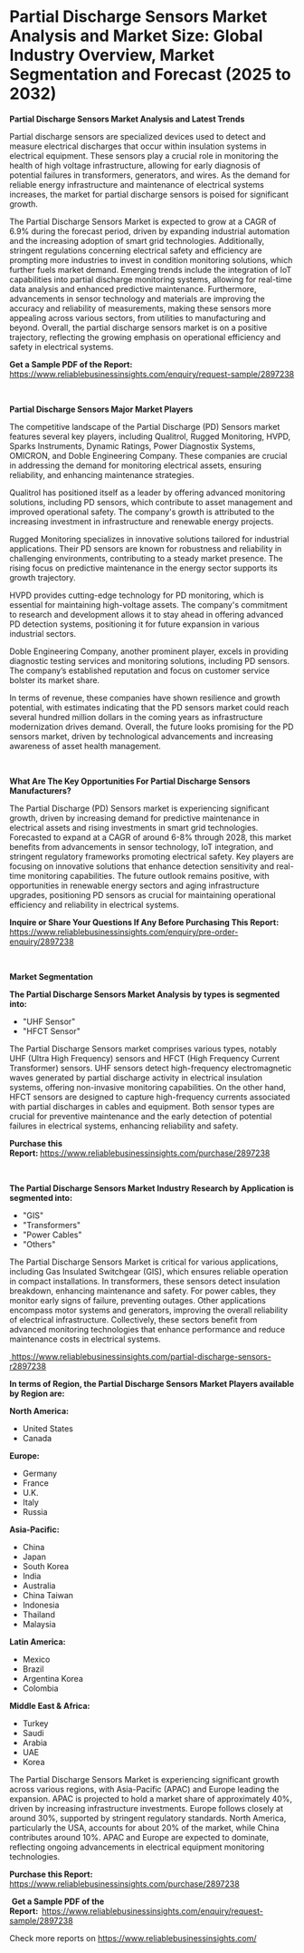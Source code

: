 <p><h1>Partial Discharge Sensors Market Analysis and Market Size: Global Industry Overview, Market Segmentation and Forecast (2025 to 2032)</h1></p><p><strong>Partial Discharge Sensors Market Analysis and Latest Trends</strong></p>
<p><p>Partial discharge sensors are specialized devices used to detect and measure electrical discharges that occur within insulation systems in electrical equipment. These sensors play a crucial role in monitoring the health of high voltage infrastructure, allowing for early diagnosis of potential failures in transformers, generators, and wires. As the demand for reliable energy infrastructure and maintenance of electrical systems increases, the market for partial discharge sensors is poised for significant growth.</p><p>The Partial Discharge Sensors Market is expected to grow at a CAGR of 6.9% during the forecast period, driven by expanding industrial automation and the increasing adoption of smart grid technologies. Additionally, stringent regulations concerning electrical safety and efficiency are prompting more industries to invest in condition monitoring solutions, which further fuels market demand. Emerging trends include the integration of IoT capabilities into partial discharge monitoring systems, allowing for real-time data analysis and enhanced predictive maintenance. Furthermore, advancements in sensor technology and materials are improving the accuracy and reliability of measurements, making these sensors more appealing across various sectors, from utilities to manufacturing and beyond. Overall, the partial discharge sensors market is on a positive trajectory, reflecting the growing emphasis on operational efficiency and safety in electrical systems.</p></p>
<p><strong>Get a Sample PDF of the Report:&nbsp;</strong> <a href="https://www.reliablebusinessinsights.com/enquiry/request-sample/2897238?utm_campaign=3283&utm_medium=2&utm_source=Github&utm_content=ia&utm_term=15032025&utm_id=partial-discharge-sensors">https://www.reliablebusinessinsights.com/enquiry/request-sample/2897238</a></p>
<p>&nbsp;</p>
<p><strong>Partial Discharge Sensors Major Market Players</strong></p>
<p><p>The competitive landscape of the Partial Discharge (PD) Sensors market features several key players, including Qualitrol, Rugged Monitoring, HVPD, Sparks Instruments, Dynamic Ratings, Power Diagnostix Systems, OMICRON, and Doble Engineering Company. These companies are crucial in addressing the demand for monitoring electrical assets, ensuring reliability, and enhancing maintenance strategies.</p><p>Qualitrol has positioned itself as a leader by offering advanced monitoring solutions, including PD sensors, which contribute to asset management and improved operational safety. The company's growth is attributed to the increasing investment in infrastructure and renewable energy projects.</p><p>Rugged Monitoring specializes in innovative solutions tailored for industrial applications. Their PD sensors are known for robustness and reliability in challenging environments, contributing to a steady market presence. The rising focus on predictive maintenance in the energy sector supports its growth trajectory.</p><p>HVPD provides cutting-edge technology for PD monitoring, which is essential for maintaining high-voltage assets. The company's commitment to research and development allows it to stay ahead in offering advanced PD detection systems, positioning it for future expansion in various industrial sectors.</p><p>Doble Engineering Company, another prominent player, excels in providing diagnostic testing services and monitoring solutions, including PD sensors. The company’s established reputation and focus on customer service bolster its market share.</p><p>In terms of revenue, these companies have shown resilience and growth potential, with estimates indicating that the PD sensors market could reach several hundred million dollars in the coming years as infrastructure modernization drives demand. Overall, the future looks promising for the PD sensors market, driven by technological advancements and increasing awareness of asset health management.</p></p>
<p>&nbsp;</p>
<p><strong>What Are The Key Opportunities For Partial Discharge Sensors Manufacturers?</strong></p>
<p><p>The Partial Discharge (PD) Sensors market is experiencing significant growth, driven by increasing demand for predictive maintenance in electrical assets and rising investments in smart grid technologies. Forecasted to expand at a CAGR of around 6-8% through 2028, this market benefits from advancements in sensor technology, IoT integration, and stringent regulatory frameworks promoting electrical safety. Key players are focusing on innovative solutions that enhance detection sensitivity and real-time monitoring capabilities. The future outlook remains positive, with opportunities in renewable energy sectors and aging infrastructure upgrades, positioning PD sensors as crucial for maintaining operational efficiency and reliability in electrical systems.</p></p>
<p><strong>Inquire or Share Your Questions If Any Before Purchasing This Report:</strong> <a href="https://www.reliablebusinessinsights.com/enquiry/pre-order-enquiry/2897238?utm_campaign=3283&utm_medium=2&utm_source=Github&utm_content=ia&utm_term=15032025&utm_id=partial-discharge-sensors">https://www.reliablebusinessinsights.com/enquiry/pre-order-enquiry/2897238</a></p>
<p>&nbsp;</p>
<p><strong>Market Segmentation</strong></p>
<p><strong>The Partial Discharge Sensors Market Analysis by types is segmented into:</strong></p>
<p><ul><li>"UHF Sensor"</li><li>"HFCT Sensor"</li></ul></p>
<p><p>The Partial Discharge Sensors market comprises various types, notably UHF (Ultra High Frequency) sensors and HFCT (High Frequency Current Transformer) sensors. UHF sensors detect high-frequency electromagnetic waves generated by partial discharge activity in electrical insulation systems, offering non-invasive monitoring capabilities. On the other hand, HFCT sensors are designed to capture high-frequency currents associated with partial discharges in cables and equipment. Both sensor types are crucial for preventive maintenance and the early detection of potential failures in electrical systems, enhancing reliability and safety.</p></p>
<p><strong>Purchase this Report:&nbsp;</strong><a href="https://www.reliablebusinessinsights.com/purchase/2897238?utm_campaign=3283&utm_medium=2&utm_source=Github&utm_content=ia&utm_term=15032025&utm_id=partial-discharge-sensors">https://www.reliablebusinessinsights.com/purchase/2897238</a></p>
<p>&nbsp;</p>
<p><strong>The Partial Discharge Sensors Market Industry Research by Application is segmented into:</strong></p>
<p><ul><li>"GIS"</li><li>"Transformers"</li><li>"Power Cables"</li><li>"Others"</li></ul></p>
<p><p>The Partial Discharge Sensors Market is critical for various applications, including Gas Insulated Switchgear (GIS), which ensures reliable operation in compact installations. In transformers, these sensors detect insulation breakdown, enhancing maintenance and safety. For power cables, they monitor early signs of failure, preventing outages. Other applications encompass motor systems and generators, improving the overall reliability of electrical infrastructure. Collectively, these sectors benefit from advanced monitoring technologies that enhance performance and reduce maintenance costs in electrical systems.</p></p>
<p><a href="https://www.reliablebusinessinsights.com/partial-discharge-sensors-r2897238?utm_campaign=3283&utm_medium=2&utm_source=Github&utm_content=ia&utm_term=15032025&utm_id=partial-discharge-sensors">&nbsp;https://www.reliablebusinessinsights.com/partial-discharge-sensors-r2897238</a></p>
<p><strong>In terms of Region, the Partial Discharge Sensors Market Players available by Region are:</strong></p>
<p>
    <p> <strong> North America: </strong>
        <ul>
            <li>United States</li>
            <li>Canada</li>
        </ul>
        </p> 
    <p> <strong> Europe: </strong>
        <ul>
            <li>Germany</li>
            <li>France</li>
            <li>U.K.</li>
            <li>Italy</li>
            <li>Russia</li>
        </ul>
        </p> 
    <p> <strong> Asia-Pacific: </strong>
        <ul>
            <li>China</li>
            <li>Japan</li>
            <li>South Korea</li>
            <li>India</li>
            <li>Australia</li>
            <li>China Taiwan</li>
            <li>Indonesia</li>
            <li>Thailand</li>
            <li>Malaysia</li>
        </ul>
        </p> 
    <p> <strong> Latin America: </strong>
        <ul>
            <li>Mexico</li>
            <li>Brazil</li>
            <li>Argentina Korea</li>
            <li>Colombia</li>
        </ul>
        </p> 
    <p> <strong> Middle East & Africa: </strong>
        <ul>
            <li>Turkey</li>
            <li>Saudi</li>
            <li>Arabia</li>
            <li>UAE</li>
            <li>Korea</li>
        </ul>
    </p>
    </p>
<p><p>The Partial Discharge Sensors Market is experiencing significant growth across various regions, with Asia-Pacific (APAC) and Europe leading the expansion. APAC is projected to hold a market share of approximately 40%, driven by increasing infrastructure investments. Europe follows closely at around 30%, supported by stringent regulatory standards. North America, particularly the USA, accounts for about 20% of the market, while China contributes around 10%. APAC and Europe are expected to dominate, reflecting ongoing advancements in electrical equipment monitoring technologies.</p></p>
<p><strong>Purchase this Report: </strong><a href="https://www.reliablebusinessinsights.com/purchase/2897238?utm_campaign=3283&utm_medium=2&utm_source=Github&utm_content=ia&utm_term=15032025&utm_id=partial-discharge-sensors">https://www.reliablebusinessinsights.com/purchase/2897238</a></p>
<p>&nbsp;<strong>Get a Sample PDF of the Report:&nbsp;&nbsp;</strong><a href="https://www.reliablebusinessinsights.com/enquiry/request-sample/2897238?utm_campaign=3283&utm_medium=2&utm_source=Github&utm_content=ia&utm_term=15032025&utm_id=partial-discharge-sensors">https://www.reliablebusinessinsights.com/enquiry/request-sample/2897238</a></p>
<p><strong></strong></p>
<p>Check more reports on <a href="https://www.reliablebusinessinsights.com/?utm_campaign=3283&utm_medium=2&utm_source=Github&utm_content=ia&utm_term=15032025&utm_id=partial-discharge-sensors">https://www.reliablebusinessinsights.com/</a></p>
